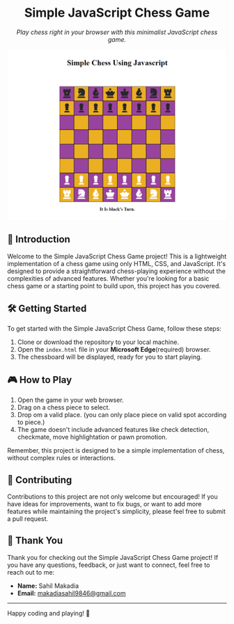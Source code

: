 <h1 align="center">Simple JavaScript Chess Game</h1>

<p align="center">
  <em>Play chess right in your browser with this minimalist JavaScript chess game.</em>
</p>

<div align="center">
  <img src="chess.png" alt="Chess Board">
</div>

## 🚀 Introduction

Welcome to the Simple JavaScript Chess Game project! This is a lightweight implementation of a chess game using only HTML, CSS, and JavaScript. It's designed to provide a straightforward chess-playing experience without the complexities of advanced features. Whether you're looking for a basic chess game or a starting point to build upon, this project has you covered.

## 🛠️ Getting Started

To get started with the Simple JavaScript Chess Game, follow these steps:

1. Clone or download the repository to your local machine.
2. Open the `index.html` file in your __Microsoft Edge__(required) browser.
3. The chessboard will be displayed, ready for you to start playing.

## 🎮 How to Play

1. Open the game in your web browser.
2. Drag on a chess piece to select.
3. Drop om a valid place. (you can only place piece on valid spot according to piece.) 
4. The game doesn't include advanced features like check detection, checkmate, move highlightation or pawn promotion.

Remember, this project is designed to be a simple implementation of chess, without complex rules or interactions.

## 🤝 Contributing

Contributions to this project are not only welcome but encouraged! If you have ideas for improvements, want to fix bugs, or want to add more features while maintaining the project's simplicity, please feel free to submit a pull request.

## 🙏 Thank You

Thank you for checking out the Simple JavaScript Chess Game project! If you have any questions, feedback, or just want to connect, feel free to reach out to me:

- **Name:** Sahil Makadia
- **Email:** makadiasahil9846@gmail.com

---

Happy coding and playing! 🎲
